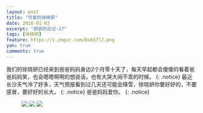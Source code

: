 ```yaml
---
layout: post
title: "可爱的徐晓妍"
date: 2018-01-03
excerpt: "妍妍的日记-17"
tags: [徐晓妍]
feature: https://i.imgur.com/Ds6S7lJ.png
yan: true
comments: true
---
```

我们的徐晓妍已经来到爸爸妈妈身边2个月零十天了，每天早起都会傻傻的看着爸爸妈妈笑，也会嗯嗯啊啊的想说话，也有大哭大闹不乖的时候。
{: .notice}
最近长沙天气冷了好多，天气预报看到过几天还可能会降雪，徐晓妍你要好好的，不要感冒，要好好的长大。
{: .notice}
爸爸妈妈爱你。
{: .notice}
<figure>
    <a href="{{ site.staticUrl }}/yanyan/image/xizao1.JPG"><img src="{{ site.staticUrl }}/yanyan/image/xizao1.JPG" /></a>
    <a href="{{ site.staticUrl }}/yanyan/image/xizao2.JPG"><img src="{{ site.staticUrl }}/yanyan/image/xizao2.JPG" /></a>
    <a href="{{ site.staticUrl }}/yanyan/image/xizao3.JPG"><img src="{{ site.staticUrl }}/yanyan/image/xizao3.JPG" /></a>
</figure>
